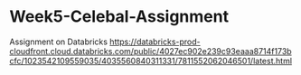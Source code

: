 # Week5-Celebal-Assignment 
Assignment on Databricks
https://databricks-prod-cloudfront.cloud.databricks.com/public/4027ec902e239c93eaaa8714f173bcfc/1023542109559035/4035560840311331/7811552062046501/latest.html
